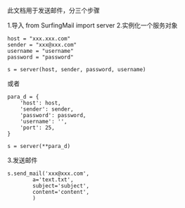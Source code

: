 此文档用于发送邮件，分三个步骤

1.导入
    from SurfingMail import server
2.实例化一个服务对象

  
    host = "xxx.xxx.com"
    sender = "xxx@xxx.com"
    username = "username"
    password = "password"
    
    s = server(host, sender, password, username)
  或者
   
    para_d = {
        'host': host,
        'sender': sender,
        'password': password,
        'username': '',
        'port': 25,
    }
    
    s = server(**para_d)
    
3.发送邮件

    s.send_mail('xxx@xxx.com',
            a='text.txt',
            subject='subject', 
            content='content',
            )
            